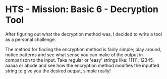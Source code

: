# HTS - Mission: Basic 6 - Decryption Tool
After figuring out what the decryption method was, I decided to write a tool as a personal challenge.

The method for finding the encryption method is fairly simple; play around, notice patterns and see what sense you can make of the output in comparison to the input. Take regular or 'easy' strings like: 11111, 12345, aaaaa or abcde and see how the encryption method modifies the inputted string to give you the desired output, simple really!
